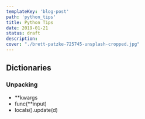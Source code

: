```yaml
---
templateKey: 'blog-post'
path: 'python_tips'
title: Python Tips
date: 2019-01-21
status: draft
description: 
cover: "./brett-patzke-725745-unsplash-cropped.jpg"
---
```


## Dictionaries

### Unpacking

* **kwargs
* func(**input)
* locals().update(d)

### 

